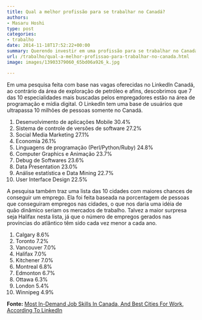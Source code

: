 ```yaml
---
title: Qual a melhor profissão para se trabalhar no Canadá?
authors:
- Masaru Hoshi
type: post
categories:
- trabalho
date: 2014-11-18T17:52:22+00:00
summary: Querendo investir em uma profissão para se trabalhar no Canadá? Pois talvez seja melhor você dar uma olhada nesta lista de profissões.
url: /trabalho/qual-a-melhor-profissao-para-trabalhar-no-canada.html
image: images/13903379060_65bd06a926_k.jpg

---
```

Em uma pesquisa feita com base nas vagas oferecidas no LinkedIn Canadá, ao contrário da área de exploração de petróleo e afins, descobrimos que 7 das 10 especialidades mais buscadas pelos empregadores estão na área de programação e mídia digital. O LinkedIn tem uma base de usuários que ultrapassa 10 milhões de pessoas somente no Canadá.

  1. Desenvolvimento de aplicações Mobile 30.4%
  2. Sistema de controle de versões de software 27.2%
  3. Social Media Marketing 27.1%
  4. Economia 26.1%
  5. Linguagens de programação (Perl/Python/Ruby) 24.8%
  6. Computer Graphics e Animação 23.7%
  7. Debug de Softwares 23.6%
  8. Data Presentation 23.0%
  9. Análise estatística e Data Mining 22.7%
 10. User Interface Design 22.5%

A pesquisa também traz uma lista das 10 cidades com maiores chances de conseguir um emprego. Ela foi feita baseada na porcentagem de pessoas que conseguiram empregos nas cidades, o que nos daria uma idéia de quão dinâmico seriam os mercados de trabalho. Talvez a maior surpresa seja Halifax nesta lista, já que o número de empregos gerados nas províncias do atlântico têm sido cada vez menor a cada ano.

  1. Calgary 8.6%
  2. Toronto 7.2%
  3. Vancouver 7.0%
  4. Halifax 7.0%
  5. Kitchener 7.0%
  6. Montreal 6.8%
  7. Edmonton 6.7%
  8. Ottawa 6.3%
  9. London 5.4%
 10. Winnipeg 4.9%

**Fonte:** <a href="http://www.huffingtonpost.ca/2014/11/18/in-demand-job-skills-canada-linkedin_n_6177484.html" target="_blank">Most In-Demand Job Skills In Canada, And Best Cities For Work, According To LinkedIn</a>